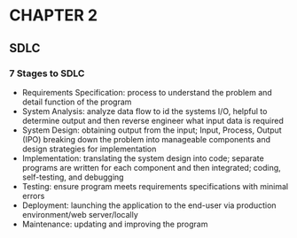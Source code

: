 # CHAPTER 2
## SDLC
### 7 Stages to SDLC
- Requirements Specification: process to understand the problem and detail function of the program
- System Analysis: analyze data flow to id the systems I/O, helpful to determine output and then reverse engineer what input data is required
- System Design: obtaining output from the input; Input, Process, Output (IPO) breaking down the problem into manageable components and design strategies for implementation
- Implementation: translating the system design into code; separate programs are written for each component and then integrated; coding, self-testing, and debugging
- Testing: ensure program meets requirements specifications with minimal errors
- Deployment: launching the application to the end-user via production environment/web server/locally
- Maintenance: updating and improving the program